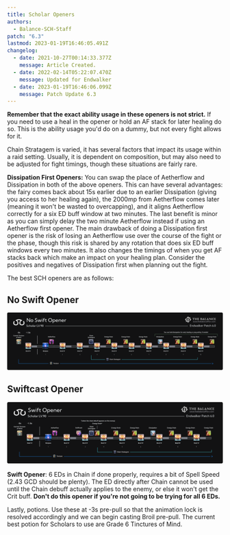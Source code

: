 ```yaml
---
title: Scholar Openers
authors:
  - Balance-SCH-Staff
patch: "6.3"
lastmod: 2023-01-19T16:46:05.491Z
changelog:
  - date: 2021-10-27T00:14:33.377Z
    message: Article Created.
  - date: 2022-02-14T05:22:07.470Z
    message: Updated for Endwalker
  - date: 2023-01-19T16:46:06.099Z
    message: Patch Update 6.3
---
```

**Remember that the exact ability usage in these openers is not strict.** If you need to use a heal in the opener or hold an AF stack for later healing do so. This is the ability usage you'd do on a dummy, but not every fight allows for it.

Chain Stratagem is varied, it has several factors that impact its usage within a raid setting. Usually, it is dependent on composition, but may also need to be adjusted for fight timings, though these situations are fairly rare. 

**Dissipation First Openers:** You can swap the place of Aetherflow and Dissipation in both of the above openers. This can have several advantages: the fairy comes back about 15s earlier due to an earlier Dissipation (giving you access to her healing again), the 2000mp from Aetherflow comes later (meaning it won't be wasted to overcapping), and it aligns Aetherflow correctly for a six ED buff window at two minutes. The last benefit is minor as you can simply delay the two minute Aetherflow instead if using an Aetherflow first opener. The main drawback of doing a Dissipation first opener is the risk of losing an Aetherflow use over the course of the fight or the phase, though this risk is shared by any rotation that does six ED buff windows every two minutes. It also changes the timings of when you get AF stacks back which make an impact on your healing plan. Consider the positives and negatives of Dissipation first when planning out the fight. 

The best SCH openers are as follows:

## No Swift Opener

![5 EDs in Chain, easy to execute](/img/jobs/sch/sch_ew_no_swift_opener.png "No Swift Opener")

## Swiftcast Opener

![](/img/jobs/sch/sch_ew_swift_opener.png "Swiftcast Opener")

**Swift Opener**: 6 EDs in Chain if done properly, requires a bit of Spell Speed (2.43 GCD should be plenty). The ED directly after Chain cannot be used until the Chain debuff actually applies to the enemy, or else it won't get the Crit buff. **Don't do this opener if you're not going to be trying for all 6 EDs.**



Lastly, potions. Use these at -3s pre-pull so that the animation lock is resolved accordingly and we can begin casting Broil pre-pull. The current best potion for Scholars to use are Grade 6 Tinctures of Mind.